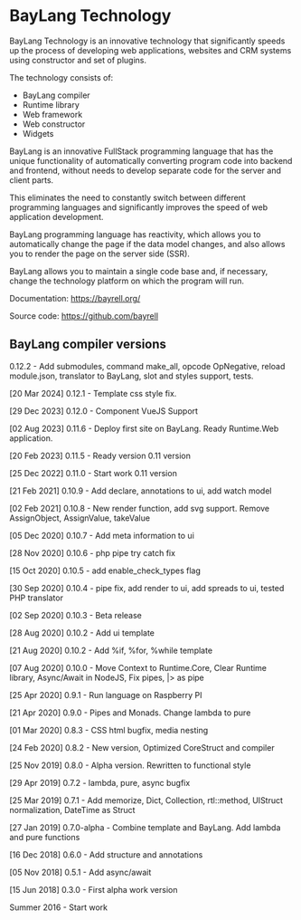 # BayLang Technology

BayLang Technology is an innovative technology that significantly speeds up the process of developing web applications, websites and CRM systems using constructor and set of plugins.

The technology consists of:
- BayLang compiler
- Runtime library
- Web framework
- Web constructor
- Widgets

BayLang is an innovative FullStack programming language that has the unique functionality of automatically converting program code into backend and frontend, without needs to develop separate code for the server and client parts.

This eliminates the need to constantly switch between different programming languages ​​and significantly improves the speed of web application development.

BayLang programming language has reactivity, which allows you to automatically change the page if the data model changes, and also allows you to render the page on the server side (SSR).

BayLang allows you to maintain a single code base and, if necessary, change the technology platform on which the program will run.

Documentation: https://bayrell.org/

Source code: https://github.com/bayrell

## BayLang compiler versions

0.12.2 - Add submodules, command make_all, opcode OpNegative, reload module.json, translator to BayLang, slot and styles support, tests.

[20 Mar 2024] 0.12.1 - Template css style fix.

[29 Dec 2023] 0.12.0 - Component VueJS Support

[02 Aug 2023] 0.11.6 - Deploy first site on BayLang. Ready Runtime.Web application.

[20 Feb 2023] 0.11.5 - Ready version 0.11 version

[25 Dec 2022] 0.11.0 - Start work 0.11 version

[21 Feb 2021] 0.10.9 - Add declare, annotations to ui, add watch model

[02 Feb 2021] 0.10.8 - New render function, add svg support. Remove AssignObject, AssignValue, takeValue

[05 Dec 2020] 0.10.7 - Add meta information to ui

[28 Nov 2020] 0.10.6 - php pipe try catch fix

[15 Oct 2020] 0.10.5 - add enable_check_types flag

[30 Sep 2020] 0.10.4 - pipe fix, add render to ui, add spreads to ui, tested PHP translator

[02 Sep 2020] 0.10.3 - Beta release

[28 Aug 2020] 0.10.2 - Add ui template

[21 Aug 2020] 0.10.2 - Add %if, %for, %while template

[07 Aug 2020] 0.10.0 - Move Context to Runtime.Core, Clear Runtime library, Async/Await in NodeJS, Fix pipes, |> as pipe

[25 Apr 2020] 0.9.1 - Run language on Raspberry PI

[21 Apr 2020] 0.9.0 - Pipes and Monads. Change lambda to pure

[01 Mar 2020] 0.8.3 - CSS html bugfix, media nesting

[24 Feb 2020] 0.8.2 - New version, Optimized CoreStruct and compiler

[25 Nov 2019] 0.8.0 - Alpha version. Rewritten to functional style

[29 Apr 2019] 0.7.2 - lambda, pure, async bugfix

[25 Mar 2019] 0.7.1 - Add memorize, Dict, Collection, rtl::method, UIStruct normalization, DateTime as Struct

[27 Jan 2019] 0.7.0-alpha - Combine template and BayLang. Add lambda and pure functions

[16 Dec 2018] 0.6.0 - Add structure and annotations

[05 Nov 2018] 0.5.1 - Add async/await

[15 Jun 2018] 0.3.0 - First alpha work version

Summer 2016 - Start work
